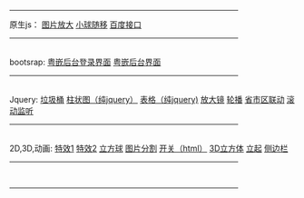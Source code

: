 <hr style="border:3 double #987cb9" width="80%" color=#987cb9 SIZE=3>
原生js：
<a href="https://zsfbest.github.io/京东放大.html">图片放大</a>
<a href="https://zsfbest.github.io/小球移动.html">小球随移</a>
<a href="https://zsfbest.github.io/ajax/%E7%99%BE%E5%BA%A6/syfu.html">百度接口</a>
<HR style="FILTER: alpha(opacity=100,finishopacity=0,style=3)" width="80%" color=#987cb9 SIZE=3>
<br />
    bootsrap:
    <a href="https://zsfbest.github.io/bootstrap/粤嵌后台/HW/login.html" target="_blank">粤嵌后台登录界面</a>
		<a href="https://zsfbest.github.io/bootstrap/粤嵌后台/HW/list.html">粤嵌后台界面</a>
<HR style="FILTER: alpha(opacity=100,finishopacity=0,style=3)" width="80%" color=#987cb9 SIZE=3>
<br />
        Jquery:
		<a href="https://zsfbest.github.io/纯jquery/垃圾桶">垃圾桶</a>
		<a href="https://zsfbest.github.io/纯jquery/HW01.html">柱状图（纯jquery）</a>
		<a href="https://zsfbest.github.io/纯jquery/HW02.html">表格（纯jquery)</a>
		<a href="https://zsfbest.github.io/纯jquery/放大镜.html">放大镜</a>
		<a href="https://zsfbest.github.io/纯jquery/轮播.html">轮播</a>
		<a href="https://zsfbest.github.io/三级联动&交互/HW01.html">省市区联动</a>
		<a href="https://zsfbest.github.io/三级联动&交互/HW02.html">滚动监听</a>
<HR style="FILTER: alpha(opacity=100,finishopacity=0,style=3)" width="80%" color=#987cb9 SIZE=3>
<br />
        2D,3D,动画:
		<a href="https://zsfbest.github.io/合班后/circle.html">特效1</a>
		<a href="https://zsfbest.github.io/合班后/hovereffect.html">特效2</a>
		<a href="https://zsfbest.github.io/合班后/zsfcircle.html">立方球</a>
		<a href="https://zsfbest.github.io/合班后/分割.html">图片分割</a>
		<a href="https://zsfbest.github.io/合班后/开关.html">开关（html）</a>
		<a href="https://zsfbest.github.io/合班后/立方体.html">3D立方体</a>
		<a href="https://zsfbest.github.io/合班后/立起.html">立起</a>
		<a href="https://zsfbest.github.io/index.html">侧边栏</a>
        <HR style="FILTER: alpha(opacity=100,finishopacity=0,style=3)" width="80%" color=#987cb9 SIZE=3>

<br />
<hr style="border:3 double #987cb9" width="80%" color=#987cb9 SIZE=3>
